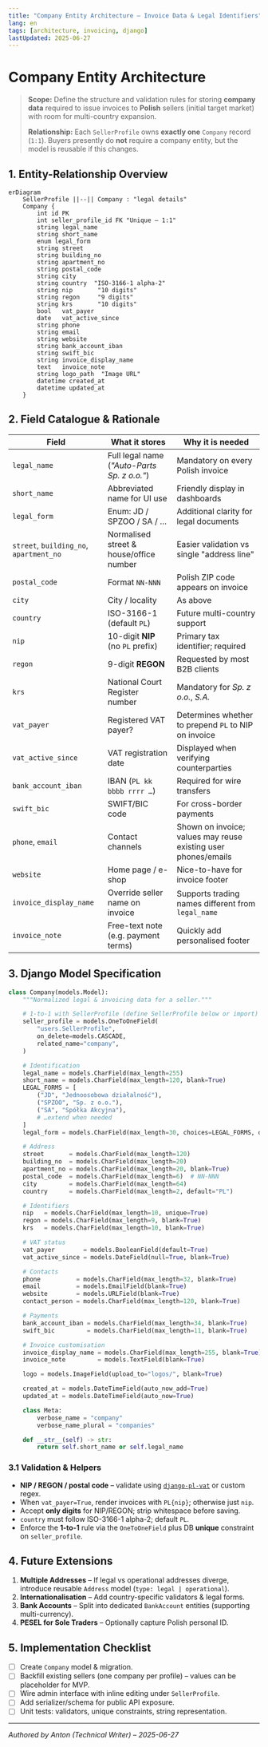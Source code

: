 ```yaml
---
title: "Company Entity Architecture – Invoice Data & Legal Identifiers"
lang: en
tags: [architecture, invoicing, django]
lastUpdated: 2025-06-27
---
```


# Company Entity Architecture

> **Scope:** Define the structure and validation rules for storing **company data** required to issue invoices to **Polish** sellers (initial target market) with room for multi-country expansion.
>
> **Relationship:** Each `SellerProfile` owns **exactly one** `Company` record (`1:1`). Buyers presently do **not** require a company entity, but the model is reusable if this changes.

## 1. Entity-Relationship Overview
```mermaid
erDiagram
    SellerProfile ||--|| Company : "legal details"
    Company {
        int id PK
        int seller_profile_id FK "Unique – 1:1"
        string legal_name
        string short_name
        enum legal_form
        string street
        string building_no
        string apartment_no
        string postal_code
        string city
        string country  "ISO-3166-1 alpha-2"
        string nip       "10 digits"
        string regon     "9 digits"
        string krs       "10 digits"
        bool   vat_payer
        date   vat_active_since
        string phone
        string email
        string website
        string bank_account_iban
        string swift_bic
        string invoice_display_name
        text   invoice_note
        string logo_path  "Image URL"
        datetime created_at
        datetime updated_at
    }
```

## 2. Field Catalogue & Rationale
| Field                                   | What it stores                              | Why it is needed                                               |
|-----------------------------------------|---------------------------------------------|----------------------------------------------------------------|
| `legal_name`                            | Full legal name (*"Auto-Parts Sp. z o.o."*) | Mandatory on every Polish invoice                              |
| `short_name`                            | Abbreviated name for UI use                 | Friendly display in dashboards                                 |
| `legal_form`                            | Enum: JD / SPZOO / SA / …                   | Additional clarity for legal documents                         |
| `street`, `building_no`, `apartment_no` | Normalised street & house/office number     | Easier validation vs single "address line"                     |
| `postal_code`                           | Format `NN-NNN`                             | Polish ZIP code appears on invoice                             |
| `city`                                  | City / locality                             | As above                                                       |
| `country`                               | ISO-3166-1 (default `PL`)                   | Future multi-country support                                   |
| `nip`                                   | 10-digit **NIP** (no `PL` prefix)           | Primary tax identifier; required                               |
| `regon`                                 | 9-digit **REGON**                           | Requested by most B2B clients                                  |
| `krs`                                   | National Court Register number              | Mandatory for *Sp. z o.o.*, *S.A.*                             |
| `vat_payer`                             | Registered VAT payer?                       | Determines whether to prepend `PL` to NIP on invoice           |
| `vat_active_since`                      | VAT registration date                       | Displayed when verifying counterparties                        |
| `bank_account_iban`                     | IBAN (`PL kk bbbb rrrr …`)                  | Required for wire transfers                                    |
| `swift_bic`                             | SWIFT/BIC code                              | For cross-border payments                                      |
| `phone`, `email`                        | Contact channels                            | Shown on invoice; values may reuse existing user phones/emails |
| `website`                               | Home page / e-shop                          | Nice-to-have for invoice footer                                |
| `invoice_display_name`                  | Override seller name on invoice             | Supports trading names different from `legal_name`             |
| `invoice_note`                          | Free-text note (e.g. payment terms)         | Quickly add personalised footer                                |

## 3. Django Model Specification
```python
class Company(models.Model):
    """Normalized legal & invoicing data for a seller."""

    # 1-to-1 with SellerProfile (define SellerProfile below or import)
    seller_profile = models.OneToOneField(
        "users.SellerProfile",
        on_delete=models.CASCADE,
        related_name="company",
    )

    # Identification
    legal_name = models.CharField(max_length=255)
    short_name = models.CharField(max_length=120, blank=True)
    LEGAL_FORMS = [
        ("JD", "Jednoosobowa działalność"),
        ("SPZOO", "Sp. z o.o."),
        ("SA", "Spółka Akcyjna"),
        # …extend when needed
    ]
    legal_form = models.CharField(max_length=30, choices=LEGAL_FORMS, default="JD")

    # Address
    street       = models.CharField(max_length=120)
    building_no  = models.CharField(max_length=20)
    apartment_no = models.CharField(max_length=20, blank=True)
    postal_code  = models.CharField(max_length=6)  # NN-NNN
    city         = models.CharField(max_length=64)
    country      = models.CharField(max_length=2, default="PL")

    # Identifiers
    nip   = models.CharField(max_length=10, unique=True)
    regon = models.CharField(max_length=9, blank=True)
    krs   = models.CharField(max_length=10, blank=True)

    # VAT status
    vat_payer        = models.BooleanField(default=True)
    vat_active_since = models.DateField(null=True, blank=True)

    # Contacts
    phone          = models.CharField(max_length=32, blank=True)
    email          = models.EmailField(blank=True)
    website        = models.URLField(blank=True)
    contact_person = models.CharField(max_length=120, blank=True)

    # Payments
    bank_account_iban = models.CharField(max_length=34, blank=True)
    swift_bic         = models.CharField(max_length=11, blank=True)

    # Invoice customisation
    invoice_display_name = models.CharField(max_length=255, blank=True)
    invoice_note         = models.TextField(blank=True)

    logo = models.ImageField(upload_to="logos/", blank=True)

    created_at = models.DateTimeField(auto_now_add=True)
    updated_at = models.DateTimeField(auto_now=True)

    class Meta:
        verbose_name = "company"
        verbose_name_plural = "companies"

    def __str__(self) -> str:
        return self.short_name or self.legal_name
```

### 3.1 Validation & Helpers
* **NIP / REGON / postal code** – validate using [`django-pl-vat`](https://pypi.org/project/django-pl-vat/) or custom regex.
* When `vat_payer=True`, render invoices with `PL{nip}`; otherwise just `nip`.
* Accept **only digits** for NIP/REGON; strip whitespace before saving.
* `country` must follow ISO-3166-1 alpha-2; default `PL`.
* Enforce the **1-to-1** rule via the `OneToOneField` plus DB **unique** constraint on `seller_profile`.

## 4. Future Extensions
1. **Multiple Addresses** – If legal vs operational addresses diverge, introduce reusable `Address` model (`type: legal | operational`).
2. **Internationalisation** – Add country-specific validators & legal forms.
3. **Bank Accounts** – Split into dedicated `BankAccount` entities (supporting multi-currency).
4. **PESEL for Sole Traders** – Optionally capture Polish personal ID.

## 5. Implementation Checklist
- [ ] Create `Company` model & migration.
- [ ] Backfill existing sellers (one company per profile) – values can be placeholder for MVP.
- [ ] Wire admin interface with inline editing under `SellerProfile`.
- [ ] Add serializer/schema for public API exposure.
- [ ] Unit tests: validators, unique constraints, string representation.

---

_Authored by Anton (Technical Writer) – 2025-06-27_ 
